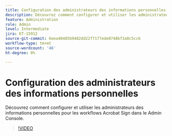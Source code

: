 ```yaml
---
title: Configuration des administrateurs des informations personnelles
description: Découvrez comment configurer et utiliser les administrateurs des informations personnelles pour les workflows Acrobat Sign dans le Admin Console
feature: Administration
role: Admin
level: Intermediate
jira: KT-15912
source-git-commit: 6eea40485b9482dd22f7177ede0748bf3a0c5cc6
workflow-type: tm+mt
source-wordcount: '46'
ht-degree: 0%

---
```


# Configuration des administrateurs des informations personnelles

Découvrez comment configurer et utiliser les administrateurs des informations personnelles pour les workflows Acrobat Sign dans le Admin Console.

>[!VIDEO](https://video.tv.adobe.com/v/3432661?quality=12&learn=on&hidetitle=true)
